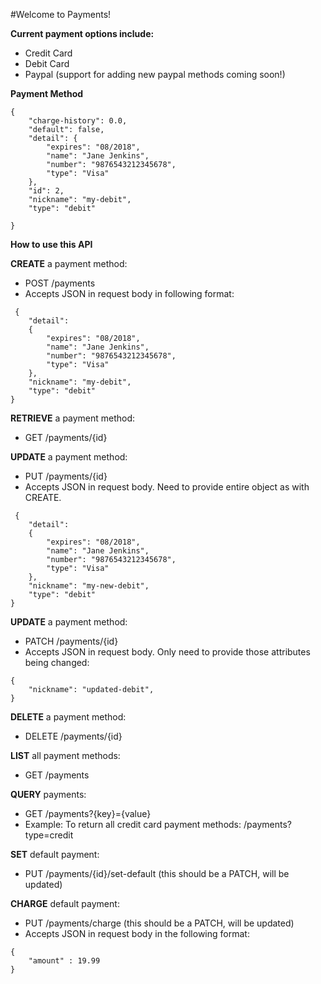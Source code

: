 #Welcome to Payments!

**Current payment options include:**
* Credit Card
* Debit Card
* Paypal (support for adding new paypal methods coming soon!)

**Payment Method**
```
{
    "charge-history": 0.0,
    "default": false,
    "detail": {
        "expires": "08/2018",
        "name": "Jane Jenkins",
        "number": "9876543212345678",
        "type": "Visa"
    },
    "id": 2,
    "nickname": "my-debit",
    "type": "debit"

}
```

**How to use this API**

**CREATE** a payment method:
 * POST /payments
 * Accepts JSON in request body in following format:
 
```
 {
    "detail":
    {
        "expires": "08/2018",
        "name": "Jane Jenkins",
        "number": "9876543212345678",
        "type": "Visa"
    },
    "nickname": "my-debit",
    "type": "debit"
}
```

**RETRIEVE** a payment method:
 * GET /payments/{id}

**UPDATE** a payment method:
 * PUT /payments/{id}
 * Accepts JSON in request body. Need to provide entire object as with CREATE.

```
 {
    "detail":
    {
        "expires": "08/2018",
        "name": "Jane Jenkins",
        "number": "9876543212345678",
        "type": "Visa"
    },
    "nickname": "my-new-debit",
    "type": "debit"
}
```

**UPDATE** a payment method:
 * PATCH /payments/{id}
 * Accepts JSON in request body. Only need to provide those attributes being changed:

```
{
    "nickname": "updated-debit",
}
```

**DELETE** a payment method:
 * DELETE /payments/{id}

**LIST** all payment methods:
* GET /payments

**QUERY** payments:
* GET /payments?{key}={value}
* Example: To return all credit card payment methods: /payments?type=credit

**SET** default payment:
* PUT /payments/{id}/set-default  (this should be a PATCH, will be updated)

**CHARGE** default payment:
* PUT /payments/charge (this should be a PATCH, will be updated)
* Accepts JSON in request body in the following format:

```
{
    "amount" : 19.99
}
```
